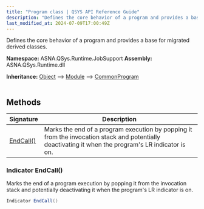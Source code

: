 ```yaml
---
title: "Program class | QSYS API Reference Guide"
description: "Defines the core behavior of a program and provides a base for migrated derived classes. "
last_modified_at: 2024-07-09T17:00:49Z
---
```


Defines the core behavior of a program and provides a base for migrated derived classes.

**Namespace:** ASNA.QSys.Runtime.JobSupport
**Assembly:** ASNA.QSys.Runtime.dll

**Inheritance:** [Object](https://docs.microsoft.com/en-us/dotnet/api/system.object) --> [Module](/reference/runtime/qsys-runtime-job-support/module.html) --> [CommonProgram](/reference/runtime/qsys-runtime-job-support/common-program.html)
<br>
<br>

## Methods

| Signature | Description |
| --- | --- |
| [EndCall()](#indicator-endcall) | Marks the end of a program execution by popping it from the invocation stack and potentially deactivating it when the program's LR indicator is on.

### Indicator EndCall()

Marks the end of a program execution by popping it from the invocation stack and potentially deactivating it when the program's LR indicator is on.

```cs
Indicator EndCall()
```
